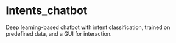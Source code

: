 # Intents_chatbot
Deep learning-based chatbot with intent classification, trained on predefined data, and a GUI for interaction.
